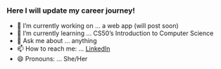 ### Here I will update my career journey! 


- 🔭 I’m currently working on ... a web app (will post soon)
- 🌱 I’m currently learning ... CS50’s Introduction to Computer Science
- 💬 Ask me about ... anything
- 📫 How to reach me: ... [LinkedIn](https://www.linkedin.com/in/alexandra-godinac-66093322b/)
- 😄 Pronouns: ... She/Her

